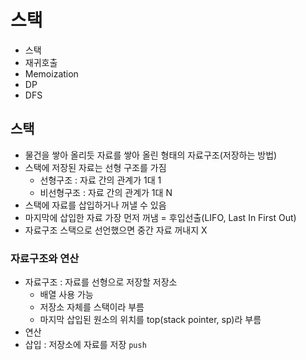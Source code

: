 # 스택
- 스택
- 재귀호출
- Memoization
- DP
- DFS


## 스택
- 물건을 쌓아 올리듯 자료를 쌓아 올린 형태의 자료구조(저장하는 방법)
- 스택에 저장된 자료는 선형 구조를 가짐
    - 선형구조 : 자료 간의 관계가 1대 1
    - 비선형구조 : 자료 간의 관계가 1대 N
- 스택에 자료를 삽입하거나 꺼낼 수 있음
- 마지막에 삽입한 자료 가장 먼저 꺼냄 = 후입선출(LIFO, Last In First Out)
- 자료구조 스택으로 선언했으면 중간 자료 꺼내지 X

### 자료구조와 연산
- 자료구조 : 자료를 선형으로 저장할 저장소
    - 배열 사용 가능
    - 저장소 자체를 스택이라 부름
    - 마지막 삽입된 원소의 위치를 top(stack pointer, sp)라 부름
- 연산
 - 삽입 : 저장소에 자료를 저장 `push`
 